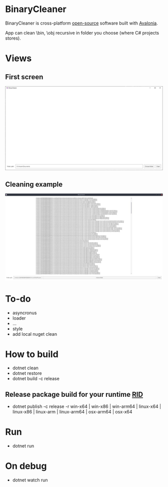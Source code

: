 # BinaryCleaner
BinaryCleaner is cross-platform [open-source](https://github.com/negator92/BinaryCleaner/blob/master/LICENSE) software built with [Avalonia](https://github.com/AvaloniaUI/Avalonia).

App can clean \bin, \obj recursive in folder you choose (where C# projects stores).

# Views

## First screen

![](docs/FirstView.jpg)

## Cleaning example

![](docs/AfterClean.jpg)

# To-do

* asyncronus
* loader
* ...
* style
* add local nuget clean

# How to build

 * dotnet clean
 * dotnet restore
 * dotnet build -c release

## Release package build for your runtime [RID](https://learn.microsoft.com/en-us/dotnet/core/rid-catalog#known-rids)

 * dotnet publish -c release -r win-x64 | win-x86 | win-arm64 | linux-x64 | linux-x86 | linux-arm | linux-arm64 | osx-arm64 | osx-x64

# Run

 * dotnet run

# On debug

 * dotnet watch run
